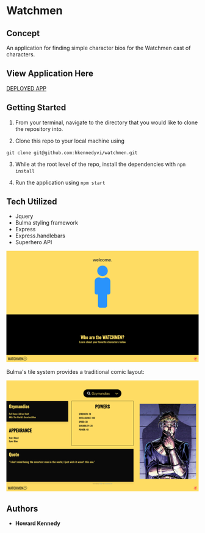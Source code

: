 # Watchmen

## Concept 

An application for finding simple character bios for the Watchmen cast of characters. 

## View Application Here

[DEPLOYED APP](https://the-watchmen.herokuapp.com/)

## Getting Started

1. From your terminal, navigate to the directory that you would like to clone the repository into.

2. Clone this repo to your local machine using 
```
git clone git@github.com:hkennedyvi/watchmen.git
```
3. While at the root level of the repo, install the dependencies with `npm install`

4. Run the application using `npm start`

## Tech Utilized 

* Jquery 
* Bulma styling framework
* Express
* Express.handlebars
* Superhero API

<img src ="public/assets/img/watchmen_app_image1.png">

Bulma's tile system provides a traditional comic layout:

<img src ="public/assets/img/watchmen_app_image2.png">

## Authors

* **Howard Kennedy** 